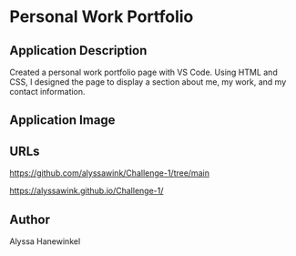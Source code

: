 # Personal Work Portfolio

## Application Description
Created a personal work portfolio page with VS Code. Using HTML and CSS, I designed the page to display a section about me, my work, and my contact information.

## Application Image


## URLs
https://github.com/alyssawink/Challenge-1/tree/main

https://alyssawink.github.io/Challenge-1/

## Author
Alyssa Hanewinkel